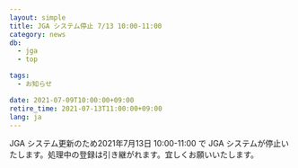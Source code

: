 ```yaml
---
layout: simple
title: JGA システム停止 7/13 10:00-11:00
category: news
db:
  - jga
  - top

tags:
  - お知らせ

date: 2021-07-09T10:00:00+09:00
retire_time: 2021-07-13T11:00:00+09:00
lang: ja
---
```


JGA システム更新のため2021年7月13日 10:00-11:00 で JGA システムが停止いたします。処理中の登録は引き継がれます。宜しくお願いいたします。
